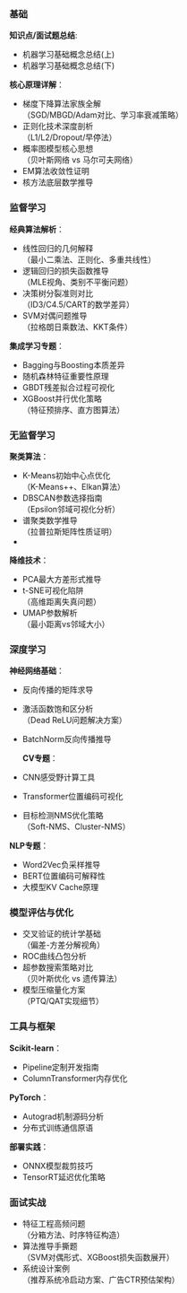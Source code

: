 ### 基础

**知识点/面试题总结**:

- 机器学习基础概念总结(上)
- 机器学习基础概念总结(下)

**核心原理详解**：

- 梯度下降算法家族全解<br/>
  （SGD/MBGD/Adam对比、学习率衰减策略）
- 正则化技术深度剖析<br/>
  （L1/L2/Dropout/早停法）
- 概率图模型核心思想<br/>
  （贝叶斯网络 vs 马尔可夫网络）
- EM算法收敛性证明
- 核方法底层数学推导

### 监督学习

**经典算法解析**：

- 线性回归的几何解释<br/>
  （最小二乘法、正则化、多重共线性）
- 逻辑回归的损失函数推导<br/>
  （MLE视角、类别不平衡问题）
- 决策树分裂准则对比<br/>
  （ID3/C4.5/CART的数学差异）
- SVM对偶问题推导<br/>
  （拉格朗日乘数法、KKT条件）

**集成学习专题**：

- Bagging与Boosting本质差异
- 随机森林特征重要性原理
- GBDT残差拟合过程可视化
- XGBoost并行优化策略<br/>
  （特征预排序、直方图算法）

### 无监督学习

**聚类算法**：

- K-Means初始中心点优化<br/>
  （K-Means++、Elkan算法）
- DBSCAN参数选择指南<br/>
  （Epsilon邻域可视化分析）
- 谱聚类数学推导<br/>
  （拉普拉斯矩阵性质证明）
-

**降维技术**：

- PCA最大方差形式推导
- t-SNE可视化陷阱<br/>
  （高维距离失真问题）
- UMAP参数解析<br/>
  （最小距离vs邻域大小）

### 深度学习

**神经网络基础**：

- 反向传播的矩阵求导
- 激活函数饱和区分析<br/>
  （Dead ReLU问题解决方案）
- BatchNorm反向传播推导

  **CV专题**：

- CNN感受野计算工具
- Transformer位置编码可视化
- 目标检测NMS优化策略<br/>
  （Soft-NMS、Cluster-NMS）

**NLP专题**：

- Word2Vec负采样推导
- BERT位置编码可解释性
- 大模型KV Cache原理

### 模型评估与优化

- 交叉验证的统计学基础<br/>
  （偏差-方差分解视角）
- ROC曲线凸包分析
- 超参数搜索策略对比<br/>
  （贝叶斯优化 vs 遗传算法）
- 模型压缩量化方案<br/>
  （PTQ/QAT实现细节）

### 工具与框架

**Scikit-learn**：

- Pipeline定制开发指南
- ColumnTransformer内存优化

**PyTorch**：

- Autograd机制源码分析
- 分布式训练通信原语

**部署实践**：

- ONNX模型裁剪技巧
- TensorRT延迟优化策略

### 面试实战

- 特征工程高频问题<br/>
  （分箱方法、时序特征构造）
- 算法推导手撕题<br/>
  （SVM对偶形式、XGBoost损失函数展开）
- 系统设计案例<br/>
  （推荐系统冷启动方案、广告CTR预估架构）
